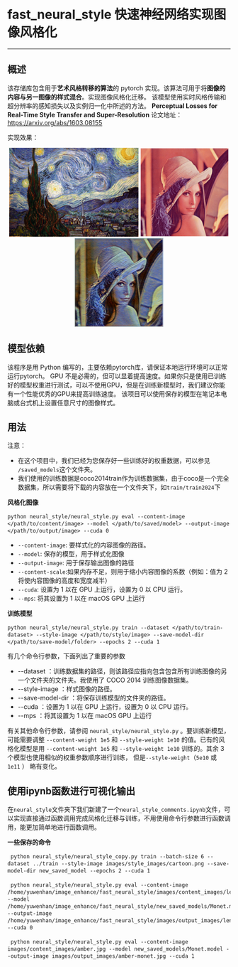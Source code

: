 # fast_neural_style 快速神经网络实现图像风格化
---
## 概述
该存储库包含用于**艺术风格转移的算法**的 pytorch 实现。该算法可用于将**图像的内容与另一图像的样式混合**。实现图像风格化迁移。
该模型使用实时风格传输和超分辨率的感知损失以及实例归一化中所述的方法。
**Perceptual Losses for Real-Time Style Transfer and Super-Resolution**  论文地址：https://arxiv.org/abs/1603.08155

实现效果：
<p align="center">
    <img src="images/style_images/vanGogh.jpg" height="200px">
    <img src="images/content_images/lenna.png" height="200px">
    <img src="images/output_images/lenna.jpg" height="200px">
</p>

## 模型依赖
该程序是用 Python 编写的，主要依赖pytorch库，请保证本地运行环境可以正常运行pytorch。
GPU 不是必需的，但可以显着提高速度。如果你只是使用已训练好的模型权重进行测试，可以不使用GPU，但是在训练新模型时，我们建议你能有一个性能优秀的GPU来提高训练速度。
该项目可以使用保存的模型在笔记本电脑或台式机上设置任意尺寸的图像样式。

## 用法
注意：
* 在这个项目中，我们已经为您保存好一些训练好的权重数据，可以参见 ```/saved_models```这个文件夹。
* 我们使用的训练数据是coco2014train作为训练数据集，由于coco是一个完全数据集，所以需要将下载的内容放在一个文件夹下，如`train/train2024`下

**风格化图像**
```shell
python neural_style/neural_style.py eval --content-image </path/to/content/image> --model </path/to/saved/model> --output-image </path/to/output/image> --cuda 0
```
- `--content-image`: 要样式化的内容图像的路径。
- `--model`: 保存的模型，用于样式化图像
- `--output-image`: 用于保存输出图像的路径
- `--content-scale`:如果内存不足，则用于缩小内容图像的系数（例如：值为 2 将使内容图像的高度和宽度减半）
- `--cuda`: 设置为 1 以在 GPU 上运行，设置为 0 以 CPU 运行。
- `--mps`: 将其设置为 1 以在 macOS GPU 上运行

**训练模型**
```shell
python neural_style/neural_style.py train --dataset </path/to/train-dataset> --style-image </path/to/style/image> --save-model-dir </path/to/save-model/folder> --epochs 2 --cuda 1
```
有几个命令行参数，下面列出了重要的参数
* --dataset ：训练数据集的路径，则该路径应指向包含包含所有训练图像的另一个文件夹的文件夹。我使用了 COCO 2014 训练图像数据集。
* --style-image ：样式图像的路径。
* --save-model-dir ：将保存训练模型的文件夹的路径。
* --cuda ：设置为 1 以在 GPU 上运行，设置为 0 以 CPU 运行。
* --mps ：将其设置为 1 以在 macOS GPU 上运行

有关其他命令行参数，请参阅 `neural_style/neural_style.py` 。要训练新模型，可能需要调整 `--content-weight 1e5` 和 `--style-weight 1e10` 的值。已有的风格化模型是用 `--content-weight 1e5` 和 `--style-weight 1e10` 训练的。其余 3 个模型也使用相似的权重参数顺序进行训练， 但是`--style-weight`（`5e10` 或 `1e11` ） 略有变化。

## 使用ipynb函数进行可视化输出
在`neural_style`文件夹下我们新建了一个`neural_style_comments.ipynb`文件，可以实现直接通过函数调用完成风格化迁移与训练，不用使用命令行参数进行函数调用，能更加简单地进行函数调用。



**一些保存的命令**
```shell
 python neural_style/neural_style_copy.py train --batch-size 6 --dataset ../train --style-image images/style_images/cartoon.png --save-model-dir new_saved_model --epochs 2 --cuda 1

 python neural_style/neural_style.py eval --content-image /home/yuwenhan/image_enhance/fast_neural_style/images/content_images/lenna.png --model /home/yuwenhan/image_enhance/fast_neural_style/new_saved_models/Monet.model --output-image /home/yuwenhan/image_enhance/fast_neural_style/images/output_images/lenna.jpg --cuda 0

 python neural_style/neural_style.py eval --content-image images/content_images/amber.jpg --model new_saved_models/Monet.model --output-image images/output_images/amber-monet.jpg --cuda 1
 ``` 

